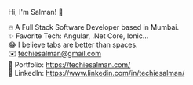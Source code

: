 Hi, I'm Salman! 👋  <br />

🔥 A Full Stack Software Developer based in Mumbai.  <br />
✨ Favorite Tech: Angular, .Net Core, Ionic...  <br />
😂 I believe tabs are better than spaces.  <br />
✉️ techiesalman@gmail.com  <br />
🎨 Portfolio: https://techiesalman.com/   <br />
💼 LinkedIn: https://www.linkedin.com/in/techiesalman/